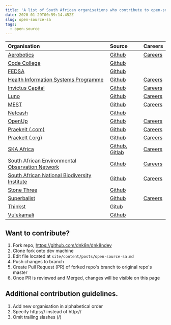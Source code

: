 ```yaml
---
title: 'A list of South African organisations who contribute to open-source [WIP]'
date: 2020-01-29T00:59:14.452Z
slug: open-source-sa
tags:
  - open-source
---
```


| Organisation                                                               | Source                                                                          | Careers                                                          |
| :------------------------------------------------------------------------- | :------------------------------------------------------------------------------ | :--------------------------------------------------------------- |
| [Aerobotics](https://www.aerobotics.com)                                   | [Github](https://github.com/Aerobotics)                                         | [Careers](https://aerobotics.breezy.hr)                          |
| [Code College](https://codecollege.co.za)                                  | [Github](https://github.com/codecollegeza)                                      |                                                                  |
| [FEDSA](https://www.fedsa.org)                                             | [Github](https://github.com/fedsa)                                              |                                                                  |
| [Health Information Systems Programme](https://www.hisp.org)               | [Github](https://github.com/HISPSA)                                             | [Careers](https://www.hisp.org/index.php/hisp-careers)           |
| [Invictus Capital](https://invictuscapital.com)                            | [Github](https://github.com/invictuscapital)                                    | [Careers](https://www.linkedin.com/company/invictuscapital/jobs) |
| [Luno](https://www.luno.com/)                                              | [Github](https://github.com/luno)                                               | [Careers](https://www.luno.com/en/careers)                       |
| [MEST](https://meltwater.org)                                              | [Github](https://githu`b.com/mestafrica)                                        | [Careers](https://meltwater.org/join-mest/careers)               |
| [Netcash](https://netcash.co.za)                                           | [Github](https://github.com/Netcash-ZA)                                         |                                                                  |
| [OpenUp](https://openup.org.za)                                            | [Github](https://github.com/openupsa)                                           | [Careers](https://openup.org.za/careers.html)                    |
| [Praekelt (.com)](https://www.praekelt.com)                                | [Github](https://github.com/praekelt)                                           | [Careers](mailto:careers@praekelt.com)                           |
| [Praekelt (.org)](https://www.praekelt.org)                                | [Github](https://github.com/praekeltfoundation)                                 | [Careers](https://www.praekelt.org/careers)                      |
| [SKA Africa](https://www.ska.ac.za)                                        | [Github](https://github.com/ska-sa), [Gitlab](https://gitlab.com/ska-telescope) | [Careers](https://www.ska.ac.za/vacancies)                       |
| [South African Environmental Observation Network](https://www.saeon.ac.za) | [Github](https://github.com/SAEONData)                                          | [Careers](https://www.saeon.ac.za/careers)                       |
| [South African National Biodiversity Institute](https://www.sanbi.org)     | [Github](https://github.com/SANBIBiodiversityforLife)                           | [Careers](https://www.sanbi.org/jobs)                            |
| [Stone Three](https://www.stonethree.com)                                  | [Github](https://github.com/stonethree)                                         |                                                                  |
| [Superbalist](https://superbalist.com)                                     | [Github](https://github.com/Superbalist)                                        | [Careers](https://superbalist.com/careers)                       |
| [Thinkst](https://thinkst.com)                                             | [Gitub](https://github.com/thinkst)                                             |                                                                  |
| [Vulekamali](https://vulekamali.gov.za/faq)                                | [Github](https://github.com/vulekamali)                                         |                                                                  |

## Want to contribute?

1. Fork repo, https://github.com/dnk8n/dnk8ndev
1. Clone fork onto dev machine
1. Edit file located at `site/content/posts/open-source-sa.md`
1. Push changes to branch
1. Create Pull Request (PR) of forked repo's branch to original repo's master
1. Once PR is reviewed and Merged, changes will be visible on this page

## Additional contribution guidelines.

1. Add new organisation in alphabetical order
1. Specify https:// instead of http://
1. Omit trailing slashes (/)

